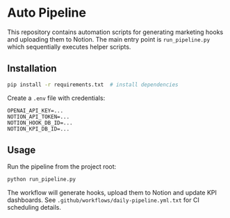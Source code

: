 # Auto Pipeline

This repository contains automation scripts for generating marketing hooks and uploading them to Notion. The main entry point is `run_pipeline.py` which sequentially executes helper scripts.

## Installation

```bash
pip install -r requirements.txt  # install dependencies
```

Create a `.env` file with credentials:

```env
OPENAI_API_KEY=...
NOTION_API_TOKEN=...
NOTION_HOOK_DB_ID=...
NOTION_KPI_DB_ID=...
```

## Usage

Run the pipeline from the project root:

```bash
python run_pipeline.py
```

The workflow will generate hooks, upload them to Notion and update KPI dashboards. See `.github/workflows/daily-pipeline.yml.txt` for CI scheduling details.
